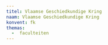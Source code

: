 ```yaml
---
titel: Vlaamse Geschiedkundige Kring
naam: Vlaamse Geschiedkundige Kring
konvent: fk
themas:
  -  faculteiten
---
```

